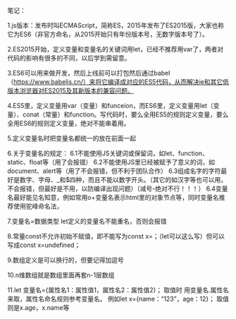笔记：

1.js版本：发布时叫ECMAScript，简称ES，2015年发布了ES2015版，大家也称它为ES6（非官方命名，从2015开始只有年份版本号，无数字版本号了）。


2.ES2015开始，定义变量和变量名的关键词用let，已经不推荐用var了，两者对代码的影响有很多的不同，以后学到需留意。

3.ES6可以用来做开发，然后上线前可以打包然后通过babel（https://www.babeljs.cn/）来将它编译成对应的ES5代码，从而解决ie和其它低版本浏览器对ES2015及其新版本的兼容问题。

4.ES5里，定义变量用var（变量）和funceion，而ES6里，定义变量用let（变量）、conat（常量）和function。写代码时，要么全用ES5的规则定义变量，要么全用ES6的规则定义变量，绝对不能串着用。

5.定义变量名时把变量名都统一的放在前面一起

6.关于变量名的规定：
6.1不能使用JS关键词或保留词，如let、function、static、float等（用了会报错）
6.2不能使用JS里已经被赋予了意义的词，如document、alert等（用了不会报错，但不利于团队合作）
6.3组成名字的字符最好是数字、字母、_和$四种，而且不能以数字开头。（其它的如汉字等也可以用，不会报错，但最好是不用，以防编译出现问题）（减号-绝对不行！！！）
6.4变量名最好能见名知意，例如常用o+变量名表示html里的对象节点等，同时变量名推荐使用驼峰命名法，

7.变量名=数据类型
let定义的变量名不能重名，否则会报错

8.常量const不允许初始不赋值，即不能写为const x=；（let可以这么写）但可以写成const x=undefined；

9.数组定义是可以换行的，但要记得加逗号

10.n维数组就是数组里面再套n-1层数组

11.let 变量名={属性名1：属性值1，属性名2：属性值2}；   取值时 用变量名.属性名来取，属性名命名规则参考变量名。
例如let x={name：“123”，age：12}；
取值则是x.age，x.name等
